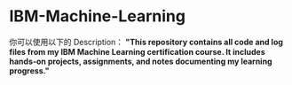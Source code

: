 # IBM-Machine-Learning
你可以使用以下的 Description：    **"This repository contains all code and log files from my IBM Machine Learning certification course. It includes hands-on projects, assignments, and notes documenting my learning progress."**

